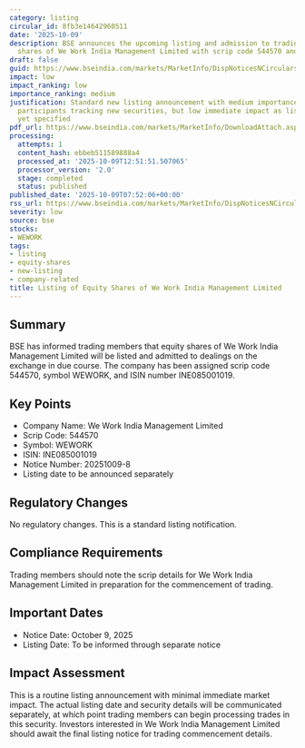 ```yaml
---
category: listing
circular_id: 8fb3e14642960511
date: '2025-10-09'
description: BSE announces the upcoming listing and admission to trading of equity
  shares of We Work India Management Limited with scrip code 544570 and symbol WEWORK.
draft: false
guid: https://www.bseindia.com/markets/MarketInfo/DispNoticesNCirculars.aspx?Noticeid={7333E46C-6E06-442E-AB02-1FA00FC97A63}&noticeno=20251009-8&dt=10/09/2025&icount=8&totcount=32&flag=0
impact: low
impact_ranking: low
importance_ranking: medium
justification: Standard new listing announcement with medium importance for market
  participants tracking new securities, but low immediate impact as listing date not
  yet specified
pdf_url: https://www.bseindia.com/markets/MarketInfo/DownloadAttach.aspx?id=20251009-8&attachedId=
processing:
  attempts: 1
  content_hash: ebbeb511589888a4
  processed_at: '2025-10-09T12:51:51.507065'
  processor_version: '2.0'
  stage: completed
  status: published
published_date: '2025-10-09T07:52:06+00:00'
rss_url: https://www.bseindia.com/markets/MarketInfo/DispNoticesNCirculars.aspx?Noticeid={7333E46C-6E06-442E-AB02-1FA00FC97A63}&noticeno=20251009-8&dt=10/09/2025&icount=8&totcount=32&flag=0
severity: low
source: bse
stocks:
- WEWORK
tags:
- listing
- equity-shares
- new-listing
- company-related
title: Listing of Equity Shares of We Work India Management Limited
---
```


## Summary

BSE has informed trading members that equity shares of We Work India Management Limited will be listed and admitted to dealings on the exchange in due course. The company has been assigned scrip code 544570, symbol WEWORK, and ISIN number INE085001019.

## Key Points

- Company Name: We Work India Management Limited
- Scrip Code: 544570
- Symbol: WEWORK
- ISIN: INE085001019
- Notice Number: 20251009-8
- Listing date to be announced separately

## Regulatory Changes

No regulatory changes. This is a standard listing notification.

## Compliance Requirements

Trading members should note the scrip details for We Work India Management Limited in preparation for the commencement of trading.

## Important Dates

- Notice Date: October 9, 2025
- Listing Date: To be informed through separate notice

## Impact Assessment

This is a routine listing announcement with minimal immediate market impact. The actual listing date and security details will be communicated separately, at which point trading members can begin processing trades in this security. Investors interested in We Work India Management Limited should await the final listing notice for trading commencement details.